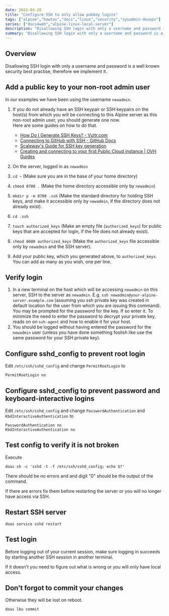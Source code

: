 ```yaml
---
date: 2022-04-28
title: "Configure SSH to only allow pubkey logins"
tags: ["alpine","howtos","docs","linux","security","sysadmin-devops"]
series: ["docs4web","alpine-linux-local-server"]
description: "Disallowing SSH login with only a username and password is a well known security best practise, therefore we implement it."
summary: "Disallowing SSH login with only a username and password is a well known security best practise, therefore we implement it."
---
```


## Overview

Disallowing SSH login with only a username and password is a well known security best practise, therefore we implement it.

## Add a public key to your non-root admin user

In our examples we have been using the username `newadmin`.

1. If you do not already have an SSH keypair or SSH keypairs on the host(s) from which you will be connecting to this Alpine server as this non-root admin user, you should generate one now.  
   Here are some guides on how to do that.

    * [How Do I Generate SSH Keys? - Vultr.com](https://www.vultr.com/docs/how-do-i-generate-ssh-keys/)
    * [Connecting to GitHub with SSH - GitHub Docs](https://docs.github.com/en/authentication/connecting-to-github-with-ssh)
    * [Scaleway's Guide for SSH key generation](https://www.scaleway.com/en/docs/console/my-project/how-to/create-ssh-key/)
    * [Creating and connecting to your first Public Cloud instance | OVH Guides](https://docs.ovh.com/gb/en/public-cloud/public-cloud-first-steps/#step-1-creating-ssh-keys)

2. On the server, logged in as `newadmin`
3. `cd ~` (Make sure you are in the base of your home directory)
4. `chmod 0700 .` (Make the home directory accessible only by `newadmin`)
5. `mkdir p -m 0700 .ssh` (Make the standard directory for holding SSH keys, and make it accessible only by `newadmin`, if the directory does not already exist).
6. `cd .ssh`
7. `touch authorized_keys` (Make an empty file (`authorized_keys`) for public keys that are accepted for login, if the file does not already exist).
8. `chmod 0600 authorized_keys` (Make the `authorized_keys` file accessible only by `newadmin` and the SSH server).
9. Add your public key, which you generated above, to `authorized_keys`. You can add as many as you wish, one per line.

## Verify login

1. In a new terminal on the host which will be accessing `newadmin` on this server, SSH to the server as `newadmin`. E.g. `ssh newadmin@your-alpine-server.example.com` (assuming you ssh private key was created in default location for the user from which you are issuing this command). You may be prompted for the password for the key. If so enter it. To minimize the need to enter the password to decrypt your private key, reads on on `ssh-agent` and how to enable it for your host.
2. You should be logged without having entered the password for the `newadmin` user (unless you have done something foolish like use the same password for your SSH private key).

## Configure sshd_config to prevent root login

Edit `/etc/ssh/sshd_config` and change `PermitRootLogin` to

```shell
PermitRootLogin no
```

## Configure sshd_config to prevent password and keyboard-interactive logins

Edit `/etc/ssh/sshd_config` and change `PasswordAuthentication` and `KbdInteractiveAuthentication` to

```shell
PasswordAuthentication no
KbdInteractiveAuthentication no
```

## Test config to verify it is not broken

Execute

```shell
doas sh -c 'sshd -t -f /etc/ssh/sshd_config; echo $?'
```

There should be no errors and and digit "0" should be the output of the command.

If there are errors fix them before restarting the server or you will no longer have access via SSH.

## Restart SSH server

```shell
doas service sshd restart
```

## Test login

Before logging out of your current session, make sure logging in succeeds by starting another SSH session in another terminal.

If it doesn't you need to figure out what is wrong or you will only have local access.

## Don't forgot to commit your changes

Otherwise they will be lost on reboot.

```shell
doas lbu commit
```
